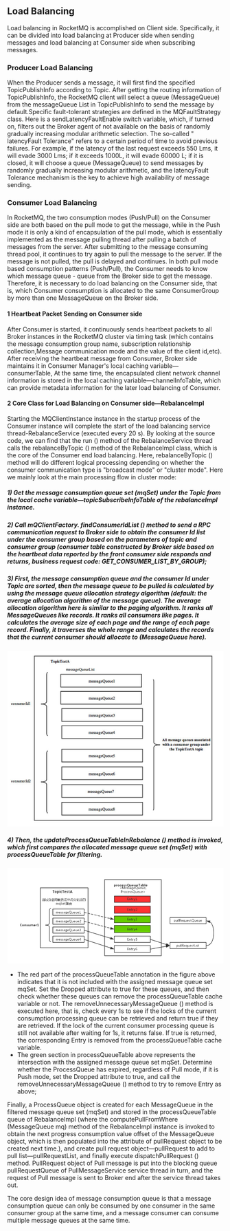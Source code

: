 ## Load Balancing

Load balancing in RocketMQ is accomplished on Client side. Specifically, it can be divided into load balancing at
Producer side when sending messages and load balancing at Consumer side when subscribing messages.

### Producer Load Balancing

When the Producer sends a message, it will first find the specified TopicPublishInfo according to Topic. After getting
the routing information of TopicPublishInfo, the RocketMQ client will select a queue (MessageQueue) from the
messageQueue List in TopicPublishInfo to send the message by default.Specific fault-tolerant strategies are defined in
the MQFaultStrategy class. Here is a sendLatencyFaultEnable switch variable, which, if turned on, filters out the Broker
agent of not available on the basis of randomly gradually increasing modular arithmetic selection. The so-called "
latencyFault Tolerance" refers to a certain period of time to avoid previous failures. For example, if the latency of
the last request exceeds 550 Lms, it will evade 3000 Lms; if it exceeds 1000L, it will evade 60000 L; if it is closed,
it will choose a queue (MessageQueue) to send messages by randomly gradually increasing modular arithmetic, and the
latencyFault Tolerance mechanism is the key to achieve high availability of message sending.

### Consumer Load Balancing

In RocketMQ, the two consumption modes (Push/Pull) on the Consumer side are both based on the pull mode to get the
message, while in the Push mode it is only a kind of encapsulation of the pull mode, which is essentially implemented as
the message pulling thread after pulling a batch of messages from the server. After submitting to the message consuming
thread pool, it continues to try again to pull the message to the server. If the message is not pulled, the pull is
delayed and continues. In both pull mode based consumption patterns (Push/Pull), the Consumer needs to know which
message queue - queue from the Broker side to get the message. Therefore, it is necessary to do load balancing on the
Consumer side, that is, which Consumer consumption is allocated to the same ConsumerGroup by more than one MessageQueue
on the Broker side.

#### 1 Heartbeat Packet Sending on Consumer side

After Consumer is started, it continuously sends heartbeat packets to all Broker instances in the RocketMQ cluster via
timing task (which contains the message consumption group name, subscription relationship collection,Message
communication mode and the value of the client id,etc). After receiving the heartbeat message from Consumer, Broker side
maintains it in Consumer Manager's local caching variable—consumerTable, At the same time, the encapsulated client
network channel information is stored in the local caching variable—channelInfoTable, which can provide metadata
information for the later load balancing of Consumer.

#### 2 Core Class for Load Balancing on Consumer side—RebalanceImpl

Starting the MQClientInstance instance in the startup process of the Consumer instance will complete the start of the
load balancing service thread-RebalanceService (executed every 20 s). By looking at the source code, we can find that
the run () method of the RebalanceService thread calls the rebalanceByTopic () method of the RebalanceImpl class, which
is the core of the Consumer end load balancing. Here, rebalanceByTopic () method will do different logical processing
depending on whether the consumer communication type is "broadcast mode" or "cluster mode". Here we mainly look at the
main processing flow in cluster mode:

##### 1) Get the message consumption queue set (mqSet) under the Topic from the local cache variable—topicSubscribeInfoTable of the rebalanceImpl instance.

##### 2) Call mQClientFactory. findConsumerIdList () method to send a RPC communication request to Broker side to obtain the consumer Id list under the consumer group based on the parameters of topic and consumer group (consumer table constructed by Broker side based on the heartbeat data reported by the front consumer side responds and returns, business request code: GET_CONSUMER_LIST_BY_GROUP);

##### 3) First, the message consumption queue and the consumer Id under Topic are sorted, then the message queue to be pulled is calculated by using the message queue allocation strategy algorithm (default: the average allocation algorithm of the message queue). The average allocation algorithm here is similar to the paging algorithm. It ranks all MessageQueues like records. It ranks all consumers like pages. It calculates the average size of each page and the range of each page record. Finally, it traverses the whole range and calculates the records that the current consumer should allocate to (MessageQueue here).

![Image text](https://github.com/apache/rocketmq/raw/develop/docs/cn/image/rocketmq_design_8.png)

##### 4) Then, the updateProcessQueueTableInRebalance () method is invoked, which first compares the allocated message queue set (mqSet) with processQueueTable for filtering.

![Image text](https://github.com/apache/rocketmq/raw/develop/docs/cn/image/rocketmq_design_9.png)

- The red part of the processQueueTable annotation in the figure above indicates that it is not included with the
  assigned message queue set mqSet. Set the Dropped attribute to true for these queues, and then check whether these
  queues can remove the processQueueTable cache variable or not. The removeUnnecessaryMessageQueue () method is executed
  here, that is, check every 1s to see if the locks of the current consumption processing queue can be retrieved and
  return true if they are retrieved. If the lock of the current consumer processing queue is still not available after
  waiting for 1s, it returns false. If true is returned, the corresponding Entry is removed from the processQueueTable
  cache variable.
- The green section in processQueueTable above represents the intersection with the assigned message queue set mqSet.
  Determine whether the ProcessQueue has expired, regardless of Pull mode, if it is Push mode, set the Dropped attribute
  to true, and call the removeUnnecessaryMessageQueue () method to try to remove Entry as above;

Finally, a ProcessQueue object is created for each MessageQueue in the filtered message queue set (mqSet) and stored in
the processQueueTable queue of RebalanceImpl (where the computePullFromWhere (MessageQueue mq) method of the
RebalanceImpl instance is invoked to obtain the next progress consumption value offset of the MessageQueue object, which
is then populated into the attribute of pullRequest object to be created next time.), and create pull request
object—pullRequest to add to pull list—pullRequestList, and finally execute dispatchPullRequest () method. PullRequest
object of Pull message is put into the blocking queue pullRequestQueue of PullMessageService service thread in turn, and
the request of Pull message is sent to Broker end after the service thread takes out.

The core design idea of message consumption queue is that a message consumption queue can only be consumed by one
consumer in the same consumer group at the same time, and a message consumer can consume multiple message queues at the
same time.

